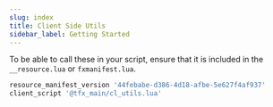 ```yaml
---
slug: index
title: Client Side Utils
sidebar_label: Getting Started
---
```


To be able to call these in your script, ensure that it is included in the `__resource.lua` or `fxmanifest.lua`.
```lua
resource_manifest_version '44febabe-d386-4d18-afbe-5e627f4af937'
client_script '@tfx_main/cl_utils.lua'
```
